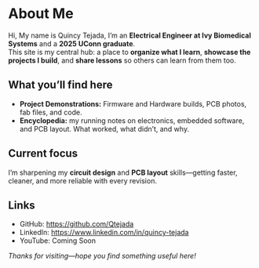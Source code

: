 # About Me

Hi, My name is Quincy Tejada, I’m an **Electrical Engineer at Ivy Biomedical Systems** and a **2025 UConn graduate**.  
This site is my central hub: a place to **organize what I learn**, **showcase the projects I build**, and **share lessons** so others can learn from them too.

## What you’ll find here
- **Project Demonstrations:** Firmware and Hardware builds, PCB photos, fab files, and code.
- **Encyclopedia:** my running notes on electronics, embedded software, and PCB layout. What worked, what didn’t, and why.

## Current focus
I’m sharpening my **circuit design** and **PCB layout** skills—getting faster, cleaner, and more reliable with every revision.

## Links

- GitHub: <https://github.com/Qtejada>
- LinkedIn: <https://www.linkedin.com/in/quincy-tejada>
- YouTube: Coming Soon

*Thanks for visiting—hope you find something useful here!*
